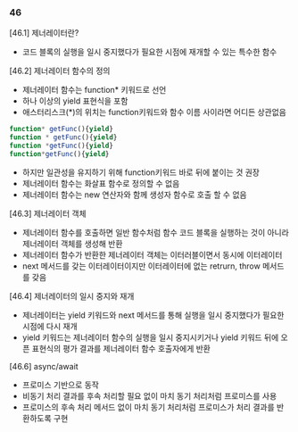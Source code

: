 ### 46

[46.1] 제너레이터란?

- 코드 블록의 실행을 일시 중지했다가 필요한 시점에 재개할 수 있는 특수한 함수

[46.2] 제너레이터 함수의 정의

- 제너레이터 함수는 function* 키워드로 선언
- 하나 이상의 yield 표현식을 포함
- 애스터리스크(*)의 위치는 function키워드와 함수 이름 사이라면 어디든 상관없음

```jsx
function* getFunc(){yield}
function * getFunc(){yield}
function *getFunc(){yield}
function*getFunc(){yield}
```

- 하지만 일관성을 유지하기 위해 function키워드 바로 뒤에 붙이는 것 권장
- 제너레이터 함수는 화살표 함수로 정의할 수 없음
- 제너레이터 함수는 new 연산자와 함께 생성자 함수로 호출 할 수 없음

[46.3] 제너레이터 객체

- 제너레이터 함수를 호출하면 일반 함수처럼 함수 코드 블록을 실행하는 것이 아니라 제너레이터 객체를 생성해 반환
- 제너레이터 함수가 반환한 제너레이터 객체는 이터러블이면서 동시에 이터레이터
- next 메서드를 갖는 이터레이터이지만 이터레이터에 없는 retrurn, throw 메서드를 갖음

[46.4] 제너레이터의 일시 중지와 재개

- 제너레이터는 yield 키워드와 next 메서드를 통해 실행을 일시 중지했다가 필요한 시점에 다시 재개
- yield 키워드는 제너레이터 함수의 실행을 일시 중지시키거나 yield 키워드 뒤에 오픈 표현식의 평가 결과를 제너레이터 함수 호출자에게 반환

[46.6] async/await

- 프로미스 기반으로 동작
- 비동기 처리 결과를 후속 처리할 필요 없이 마치 동기 처리처럼 프로미스를 사용
- 프로미스의 후속 처리 메서드 없이 마치 동기 처리처럼 프로미스가 처리 결과를 반환하도록 구현

